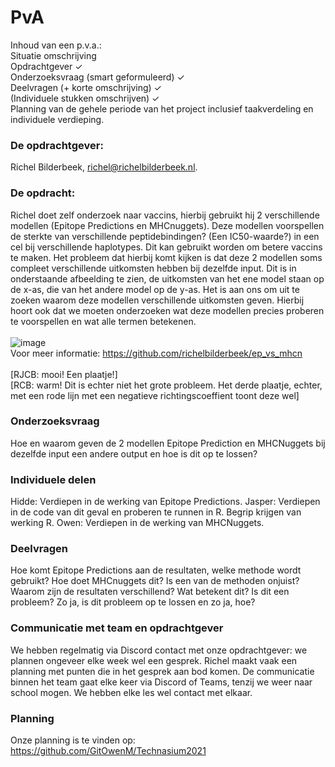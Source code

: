 # PvA
Inhoud van een p.v.a.:\
Situatie omschrijving\
Opdrachtgever ✓\
Onderzoeksvraag (smart geformuleerd) ✓\
Deelvragen (+ korte omschrijving) ✓\
(Individuele stukken omschrijven) ✓\
Planning van de gehele periode van het project inclusief taakverdeling en individuele verdieping. 

### De opdrachtgever:
Richel Bilderbeek, richel@richelbilderbeek.nl.

### De opdracht:
Richel doet zelf onderzoek naar vaccins, hierbij gebruikt hij 2 verschillende modellen (Epitope Predictions en MHCnuggets). Deze modellen voorspellen de sterkte van verschillende peptidebindingen? (Een IC50-waarde?) in een cel bij verschillende haplotypes. Dit kan gebruikt worden om betere vaccins te maken. Het probleem dat hierbij komt kijken is dat deze 2 modellen soms compleet verschillende uitkomsten hebben bij dezelfde input. Dit is in onderstaande afbeelding te zien, de uitkomsten van het ene model staan op de x-as, die van het andere model op de y-as. Het is aan ons om uit te zoeken waarom deze modellen verschillende uitkomsten geven. Hierbij hoort ook dat we moeten onderzoeken wat deze modellen precies proberen te voorspellen en wat alle termen betekenen.\
\
![image](https://user-images.githubusercontent.com/68740180/110619936-b8c71900-8198-11eb-8c05-a9c5c1809125.png)
\
Voor meer informatie: https://github.com/richelbilderbeek/ep_vs_mhcn \
\
[RJCB: mooi! Een plaatje!]\
[RCB: warm! Dit is echter niet het grote probleem. Het derde plaatje, echter, met een rode lijn met een negatieve richtingscoeffient toont deze wel]

### Onderzoeksvraag
Hoe en waarom geven de 2 modellen Epitope Prediction en MHCNuggets bij dezelfde input een andere output en hoe is dit op te lossen?

### Individuele delen
Hidde: Verdiepen in de werking van Epitope Predictions.
Jasper: Verdiepen in de code van dit geval en proberen te runnen in R. Begrip krijgen van werking R. 
Owen: Verdiepen in de werking van MHCNuggets.

### Deelvragen
Hoe komt Epitope Predictions aan de resultaten, welke methode wordt gebruikt? 
Hoe doet MHCnuggets dit? 
Is een van de methoden onjuist? 
Waarom zijn de resultaten verschillend? 
Wat betekent dit? 
Is dit een probleem?
Zo ja, is dit probleem op te lossen en zo ja, hoe?

### Communicatie met team en opdrachtgever
We hebben regelmatig via Discord contact met onze opdrachtgever: we plannen ongeveer elke week wel een gesprek. Richel maakt vaak een planning met punten die in het gesprek aan bod komen. De communicatie binnen het team gaat elke keer via Discord of Teams, tenzij we weer naar school mogen. We hebben elke les wel contact met elkaar.

### Planning
Onze planning is te vinden op: https://github.com/GitOwenM/Technasium2021
